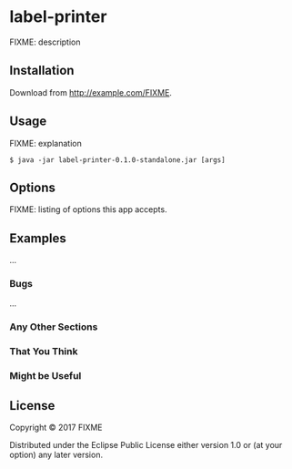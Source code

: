 # label-printer

FIXME: description

## Installation

Download from http://example.com/FIXME.

## Usage

FIXME: explanation

    $ java -jar label-printer-0.1.0-standalone.jar [args]

## Options

FIXME: listing of options this app accepts.

## Examples

...

### Bugs

...

### Any Other Sections
### That You Think
### Might be Useful

## License

Copyright © 2017 FIXME

Distributed under the Eclipse Public License either version 1.0 or (at
your option) any later version.
